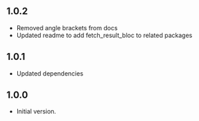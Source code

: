 ## 1.0.2

- Removed angle brackets from docs
- Updated readme to add fetch_result_bloc to related packages

## 1.0.1

- Updated dependencies

## 1.0.0

- Initial version.
